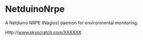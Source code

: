 NetduinoNrpe
============

A Netduino NRPE (Nagios) daemon for environmental monitoring.

Http://www.skyscratch.com/XXXXXX


